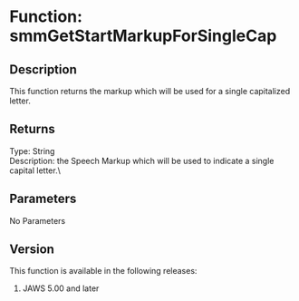 # Function: smmGetStartMarkupForSingleCap

## Description

This function returns the markup which will be used for a single
capitalized letter.

## Returns

Type: String\
Description: the Speech Markup which will be used to indicate a single
capital letter.\

## Parameters

No Parameters

## Version

This function is available in the following releases:

1.  JAWS 5.00 and later
